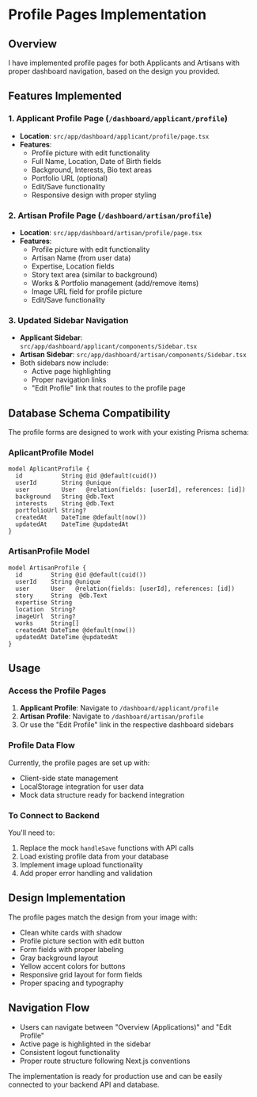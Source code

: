 # Profile Pages Implementation

## Overview
I have implemented profile pages for both Applicants and Artisans with proper dashboard navigation, based on the design you provided.

## Features Implemented

### 1. Applicant Profile Page (`/dashboard/applicant/profile`)
- **Location**: `src/app/dashboard/applicant/profile/page.tsx`
- **Features**:
  - Profile picture with edit functionality
  - Full Name, Location, Date of Birth fields
  - Background, Interests, Bio text areas
  - Portfolio URL (optional)
  - Edit/Save functionality
  - Responsive design with proper styling

### 2. Artisan Profile Page (`/dashboard/artisan/profile`)
- **Location**: `src/app/dashboard/artisan/profile/page.tsx`
- **Features**:
  - Profile picture with edit functionality
  - Artisan Name (from user data)
  - Expertise, Location fields
  - Story text area (similar to background)
  - Works & Portfolio management (add/remove items)
  - Image URL field for profile picture
  - Edit/Save functionality

### 3. Updated Sidebar Navigation
- **Applicant Sidebar**: `src/app/dashboard/applicant/components/Sidebar.tsx`
- **Artisan Sidebar**: `src/app/dashboard/artisan/components/Sidebar.tsx`
- Both sidebars now include:
  - Active page highlighting
  - Proper navigation links
  - "Edit Profile" link that routes to the profile page

## Database Schema Compatibility
The profile forms are designed to work with your existing Prisma schema:

### AplicantProfile Model
```prisma
model AplicantProfile {
  id           String @id @default(cuid())
  userId       String @unique
  user         User   @relation(fields: [userId], references: [id])
  background   String @db.Text
  interests    String @db.Text
  portfolioUrl String?
  createdAt    DateTime @default(now())
  updatedAt    DateTime @updatedAt
}
```

### ArtisanProfile Model
```prisma
model ArtisanProfile {
  id        String @id @default(cuid())
  userId    String @unique
  user      User   @relation(fields: [userId], references: [id])
  story     String  @db.Text
  expertise String 
  location  String? 
  imageUrl  String?
  works     String[]
  createdAt DateTime @default(now())
  updatedAt DateTime @updatedAt
}
```

## Usage

### Access the Profile Pages
1. **Applicant Profile**: Navigate to `/dashboard/applicant/profile`
2. **Artisan Profile**: Navigate to `/dashboard/artisan/profile`
3. Or use the "Edit Profile" link in the respective dashboard sidebars

### Profile Data Flow
Currently, the profile pages are set up with:
- Client-side state management
- LocalStorage integration for user data
- Mock data structure ready for backend integration

### To Connect to Backend
You'll need to:
1. Replace the mock `handleSave` functions with API calls
2. Load existing profile data from your database
3. Implement image upload functionality
4. Add proper error handling and validation

## Design Implementation
The profile pages match the design from your image with:
- Clean white cards with shadow
- Profile picture section with edit button
- Form fields with proper labeling
- Gray background layout
- Yellow accent colors for buttons
- Responsive grid layout for form fields
- Proper spacing and typography

## Navigation Flow
- Users can navigate between "Overview (Applications)" and "Edit Profile"
- Active page is highlighted in the sidebar
- Consistent logout functionality
- Proper route structure following Next.js conventions

The implementation is ready for production use and can be easily connected to your backend API and database.
